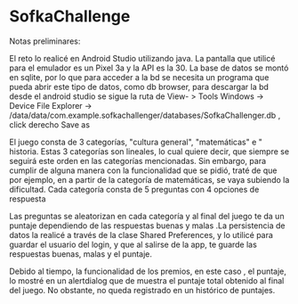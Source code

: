 # SofkaChallenge
Notas preliminares:

El reto lo realicé en Android Studio utilizando java. La pantalla que utilicé para el emulador es un Pixel 3a y la API es la 30. La base de datos se montó en sqlite, por lo que para acceder a la bd se necesita un programa que pueda abrir este tipo de datos, como db browser, para descargar la bd desde el android studio se sigue la ruta de View- > Tools Windows -> Device File Explorer -> /data/data/com.example.sofkachallenger/databases/SofkaChallenger.db , click derecho
Save as

El juego consta de 3 categorías, "cultura general", "matemáticas" e " historia. Estas 3 categorías son lineales, lo cual quiere decir, que siempre se seguirá este orden en 
las categorías mencionadas. Sin embargo, para cumplir de alguna manera con la funcionalidad que se pidió, traté de que por ejemplo, en a partir de la categoría de matemáticas,
se vaya subiendo la dificultad. Cada categoría consta de 5 preguntas con  4 opciones de respuesta

Las preguntas se aleatorizan en cada categoría y al final del juego te da un puntaje dependiendo de las respuestas buenas y malas .La persistencia de datos la realicé a través de
la clase Shared Preferences,  y lo utilicé para guardar el usuario del login, y que al salirse de la app, te guarde las respuestas buenas, malas y el puntaje.

Debido al tiempo, la funcionalidad de los premios, en este caso , el puntaje, lo mostré en un alertdialog que de muestra el puntaje total obtenido al final del juego. No obstante, no queda registrado en un histórico de puntajes.
